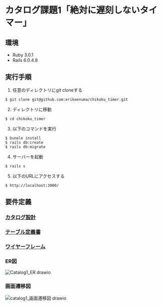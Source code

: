 # カタログ課題1「絶対に遅刻しないタイマー」

## 環境
* Ruby 3.0.1
* Rails 6.0.4.8

## 実行手順
1. 任意のディレクトリにgit cloneする
```
$ git clone git@github.com:erikoenuma/chikoku_timer.git
```
2. ディレクトリに移動
```
$ cd chikoku_timer
```
3. 以下のコマンドを実行
```
$ bunele install
$ rails db:create
$ rails db:migrate
```
4. サーバーを起動
```
$ rails s
```
5. 以下のURLにアクセスする
```
$ http://localhost:3000/
```

## 要件定義

### [カタログ設計](https://docs.google.com/spreadsheets/d/1n--QdxONgLz9wqXD_VEIKB3tkjOkPBFEQhETt0j2yeA/edit?usp=sharing)
### [テーブル定義書](https://docs.google.com/spreadsheets/d/1n--QdxONgLz9wqXD_VEIKB3tkjOkPBFEQhETt0j2yeA/edit?usp=sharing)
### [ワイヤーフレーム](https://drive.google.com/file/d/1ekcT5uzIEei7OSX74ssRAkUyHEjn9-h6/view?usp=sharing)
### ER図
![Catalog1_ER drawio](https://user-images.githubusercontent.com/75299872/166174764-56c0951e-6cfe-452a-b01e-763c581686ac.png)
### 画面遷移図
![catalog1_画面遷移図 drawio](https://user-images.githubusercontent.com/75299872/166174769-1140db7a-8b19-4d1a-90d2-9897ba15ba16.png)
